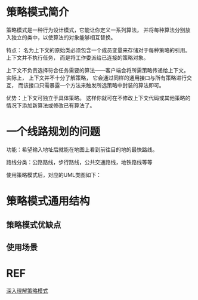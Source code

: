 # 策略模式简介
策略模式是一种行为设计模式，它能让你定义一系列算法，
并将每种算法分别放入独立的类中，以使算法的对象能够相互替换。

特点：
名为上下文的原始类必须包含一个成员变量来存储对于每种策略的引用。 上下文并不执行任务， 而是将工作委派给已连接的策略对象。

上下文不负责选择符合任务需要的算法——客户端会将所需策略传递给上下文。 实际上， 上下文并不十分了解策略， 它会通过同样的通用接口与所有策略进行交互， 
而该接口只需暴露一个方法来触发所选策略中封装的算法即可。

优势：上下文可独立于具体策略。 
这样你就可在不修改上下文代码或其他策略的情况下添加新算法或修改已有算法了。

# 一个线路规划的问题
功能：希望输入地址后就能在地图上看到前往目的地的最快路线。

路线分类：公路路线，步行路线，公共交通路线，地铁路线等等

使用策略模式后，对应的UML类图如下：


# 策略模式通用结构

## 策略模式优缺点

## 使用场景



# REF
[深入理解策略模式](https://refactoring.guru/design-patterns/strategy)

